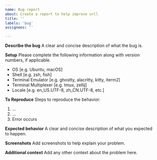 ```yaml
---
name: Bug report
about: Create a report to help improve urll
title: ''
labels: 'bug'
assignees: ''

---
```


**Describe the bug**
A clear and concise description of what the bug is.

**Setup**
Please complete the following information along with version numbers, if
applicable.
 - OS [e.g. Ubuntu, macOS]
 - Shell [e.g. zsh, fish]
 - Terminal Emulator [e.g. ghostty, alacritty, kitty, iterm2]
 - Terminal Multiplexer [e.g. tmux, zellij]
 - Locale [e.g. en_US.UTF-8, zh_CN.UTF-8, etc.]

**To Reproduce**
Steps to reproduce the behavior:
1. ...
2. ...
3. Error occurs

**Expected behavior**
A clear and concise description of what you expected to happen.

**Screenshots**
Add screenshots to help explain your problem.

**Additional context**
Add any other context about the problem here.
